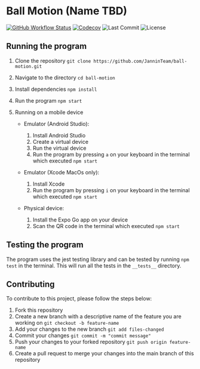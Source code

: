 # Ball Motion (Name TBD)

[![GitHub Workflow Status](https://img.shields.io/github/actions/workflow/status/JanninTeam/ball-motion/test.yml?branch=master)](https://github.com/JanninTeam/ball-motion/actions) [![Codecov](https://img.shields.io/codecov/c/github/JanninTeam/ball-motion)](https://codecov.io/gh/JanninTeam/ball-motion) ![Last Commit](https://img.shields.io/github/last-commit/JanninTeam/ball-motion) ![License](https://img.shields.io/github/license/JanninTeam/ball-motion)

## Running the program

1. Clone the repository `git clone https://github.com/JanninTeam/ball-motion.git`
2. Navigate to the directory `cd ball-motion`
3. Install dependencies `npm install`
4. Run the program `npm start`

5. Running on a mobile device

   - Emulator (Android Studio):

     1. Install Android Studio
     2. Create a virtual device
     3. Run the virtual device
     4. Run the program by pressing `a` on your keyboard in the terminal which executed `npm start`

   - Emulator (Xcode MacOs only):

     1. Install Xcode
     2. Run the program by pressing `i` on your keyboard in the terminal which executed `npm start`

   - Physical device:

     1. Install the Expo Go app on your device
     2. Scan the QR code in the terminal which executed `npm start`

## Testing the program

The program uses the jest testing library and can be tested by running `npm test` in the terminal. This will run all the tests in the `__tests__` directory.

## Contributing

To contribute to this project, please follow the steps below:

1. Fork this repository
2. Create a new branch with a descriptive name of the feature you are working on `git checkout -b feature-name`
3. Add your changes to the new branch `git add files-changed`
4. Commit your changes `git commit -m "commit message"`
5. Push your changes to your forked repository `git push origin feature-name`
6. Create a pull request to merge your changes into the main branch of this repository
